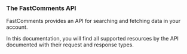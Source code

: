 ### The FastComments API

FastComments provides an API for searching and fetching data in your account.

In this documentation, you will find all supported resources by the API documented with
their request and response types.

